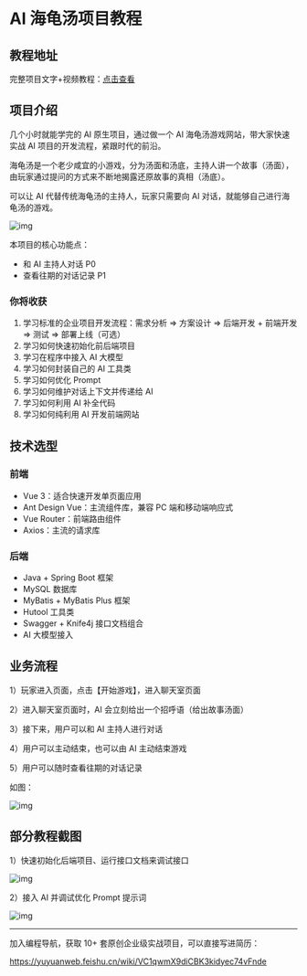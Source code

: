 # AI 海龟汤项目教程

## 教程地址

完整项目文字+视频教程：[点击查看](https://www.codefather.cn/course/1898973113527894017?contentType=text&current=1&tabKey=info)

## 项目介绍

几个小时就能学完的 AI 原生项目，通过做一个 AI 海龟汤游戏网站，带大家快速实战 AI 项目的开发流程，紧跟时代的前沿。

海龟汤是一个老少咸宜的小游戏，分为汤面和汤底，主持人讲一个故事（汤面），由玩家通过提问的方式来不断地揭露还原故事的真相（汤底）。

可以让 AI 代替传统海龟汤的主持人，玩家只需要向 AI 对话，就能够自己进行海龟汤的游戏。

![img](https://pic.yupi.icu/yuyi/511KVxpdc4Gydtcj.webp)

本项目的核心功能点：

- 和 AI 主持人对话 P0
- 查看往期的对话记录 P1

### 你将收获

1. 学习标准的企业项目开发流程：需求分析 => 方案设计 => 后端开发 + 前端开发 => 测试 => 部署上线（可选）
2. 学习如何快速初始化前后端项目
3. 学习在程序中接入 AI 大模型
4. 学习如何封装自己的 AI 工具类
5. 学习如何优化 Prompt
6. 学习如何维护对话上下文并传递给 AI
7. 学习如何利用 AI 补全代码
8. 学习如何纯利用 AI 开发前端网站

## 技术选型

### 前端

- Vue 3：适合快速开发单页面应用
- Ant Design Vue：主流组件库，兼容 PC 端和移动端响应式
- Vue Router：前端路由组件
- Axios：主流的请求库

### 后端

- Java + Spring Boot 框架
- MySQL 数据库
- MyBatis + MyBatis Plus 框架
- Hutool 工具类
- Swagger + Knife4j 接口文档组合
- AI 大模型接入

## 业务流程

1）玩家进入页面，点击【开始游戏】，进入聊天室页面

2）进入聊天室页面时，AI 会立刻给出一个招呼语（给出故事汤面）

3）接下来，用户可以和 AI 主持人进行对话

4）用户可以主动结束，也可以由 AI 主动结束游戏

5）用户可以随时查看往期的对话记录

如图：

![img](https://pic.yupi.icu/yuyi/F2NmpSDxwhEDKxXH.webp)

## 部分教程截图

1）快速初始化后端项目、运行接口文档来调试接口

![img](https://pic.yupi.icu/yuyi/GzKjYDxDOKlCXJit.webp)

2）接入 AI 并调试优化 Prompt 提示词

![img](https://pic.yupi.icu/yuyi/1KlC2eIOKtHs45g5.webp)

---

加入编程导航，获取 10+ 套原创企业级实战项目，可以直接写进简历：

https://yuyuanweb.feishu.cn/wiki/VC1qwmX9diCBK3kidyec74vFnde